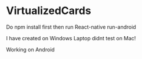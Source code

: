 
# VirtualizedCards

Do npm install first then run React-native run-android

I have created on Windows Laptop didnt test on Mac!

Working on Android
